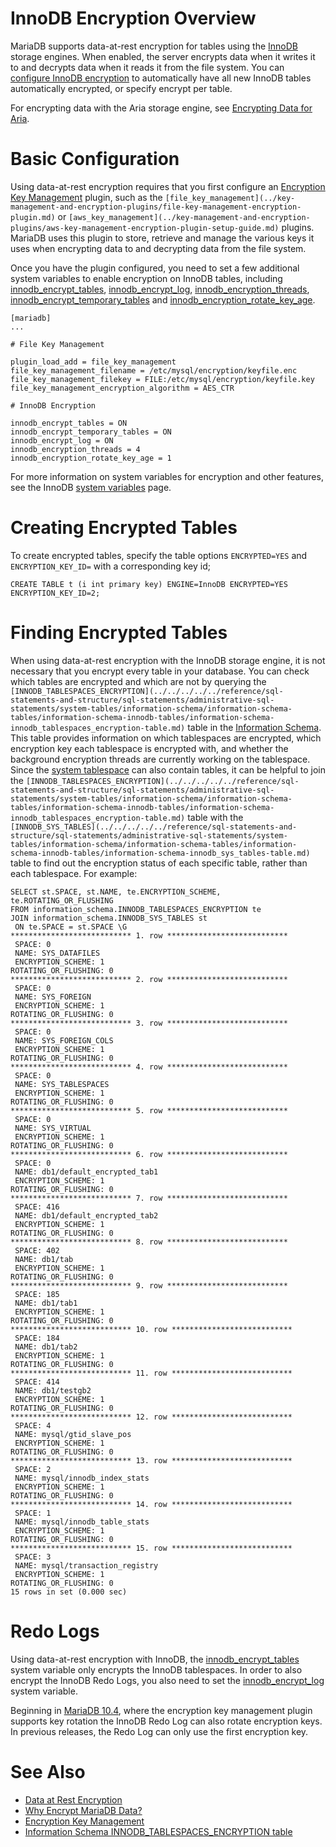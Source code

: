 # InnoDB Encryption Overview

MariaDB supports data-at-rest encryption for tables using the [InnoDB](innodb-encryption-troubleshooting.md) storage engines. When enabled, the server encrypts data when it writes it to and decrypts data when it reads it from the file system. You can [configure InnoDB encryption](innodb-enabling-encryption.md) to automatically have all new InnoDB tables automatically encrypted, or specify encrypt per table.

For encrypting data with the Aria storage engine, see [Encrypting Data for Aria](/kb/en/encrypting-data-for-aria/).

#

# Basic Configuration

Using data-at-rest encryption requires that you first configure an [Encryption Key Management](../key-management-and-encryption-plugins/encryption-key-management.md) plugin, such as the `[file_key_management](../key-management-and-encryption-plugins/file-key-management-encryption-plugin.md)` or `[aws_key_management](../key-management-and-encryption-plugins/aws-key-management-encryption-plugin-setup-guide.md)` plugins. 
MariaDB uses this plugin to store, retrieve and manage the various keys it uses when encrypting data to and decrypting data from the file system.

Once you have the plugin configured, you need to set a few additional system variables to enable encryption on InnoDB tables, including [innodb_encrypt_tables](../../../../../reference/storage-engines/innodb/innodb-system-variables.md#innodb_encrypt_tables), [innodb_encrypt_log](../../../../../reference/storage-engines/innodb/innodb-system-variables.md#innodb_encrypt_log), [innodb_encryption_threads](../../../../../reference/storage-engines/innodb/innodb-system-variables.md#innodb_encryption_threads), [innodb_encrypt_temporary_tables](../../../../../reference/storage-engines/innodb/innodb-system-variables.md#innodb_encrypt_temporary_tables) and [innodb_encryption_rotate_key_age](../../../../../reference/storage-engines/innodb/innodb-system-variables.md#innodb_encryption_rotate_key_age).

```
[mariadb]
...

# File Key Management

plugin_load_add = file_key_management
file_key_management_filename = /etc/mysql/encryption/keyfile.enc
file_key_management_filekey = FILE:/etc/mysql/encryption/keyfile.key
file_key_management_encryption_algorithm = AES_CTR

# InnoDB Encryption

innodb_encrypt_tables = ON
innodb_encrypt_temporary_tables = ON
innodb_encrypt_log = ON
innodb_encryption_threads = 4
innodb_encryption_rotate_key_age = 1
```

For more information on system variables for encryption and other features, see the InnoDB [system variables](../../../../../reference/storage-engines/innodb/innodb-system-variables.md) page.

#

# Creating Encrypted Tables

To create encrypted tables, specify the table options `ENCRYPTED=YES` and `ENCRYPTION_KEY_ID=` with a corresponding key id;

```
CREATE TABLE t (i int primary key) ENGINE=InnoDB ENCRYPTED=YES ENCRYPTION_KEY_ID=2;
```

#

# Finding Encrypted Tables

When using data-at-rest encryption with the InnoDB storage engine, it is not necessary that you encrypt every table in your database. You can check which tables are encrypted and which are not by querying the `[INNODB_TABLESPACES_ENCRYPTION](../../../../../reference/sql-statements-and-structure/sql-statements/administrative-sql-statements/system-tables/information-schema/information-schema-tables/information-schema-innodb-tables/information-schema-innodb_tablespaces_encryption-table.md)` table in the [Information Schema](../../../../../server-usage/programming-customizing-mariadb/views/information-schema-views-table.md). This table provides information on which tablespaces are encrypted, which encryption key each tablespace is encrypted with, and whether the background encryption threads are currently working on the tablespace. Since the [system tablespace](../../../../../reference/storage-engines/innodb/innodb-tablespaces/innodb-system-tablespaces.md) can also contain tables, it can be helpful to join the `[INNODB_TABLESPACES_ENCRYPTION](../../../../../reference/sql-statements-and-structure/sql-statements/administrative-sql-statements/system-tables/information-schema/information-schema-tables/information-schema-innodb-tables/information-schema-innodb_tablespaces_encryption-table.md)` table with the `[INNODB_SYS_TABLES](../../../../../reference/sql-statements-and-structure/sql-statements/administrative-sql-statements/system-tables/information-schema/information-schema-tables/information-schema-innodb-tables/information-schema-innodb_sys_tables-table.md)` table to find out the encryption status of each specific table, rather than each tablespace. For example:

```
SELECT st.SPACE, st.NAME, te.ENCRYPTION_SCHEME, te.ROTATING_OR_FLUSHING
FROM information_schema.INNODB_TABLESPACES_ENCRYPTION te
JOIN information_schema.INNODB_SYS_TABLES st
 ON te.SPACE = st.SPACE \G
*************************** 1. row ***************************
 SPACE: 0
 NAME: SYS_DATAFILES
 ENCRYPTION_SCHEME: 1
ROTATING_OR_FLUSHING: 0
*************************** 2. row ***************************
 SPACE: 0
 NAME: SYS_FOREIGN
 ENCRYPTION_SCHEME: 1
ROTATING_OR_FLUSHING: 0
*************************** 3. row ***************************
 SPACE: 0
 NAME: SYS_FOREIGN_COLS
 ENCRYPTION_SCHEME: 1
ROTATING_OR_FLUSHING: 0
*************************** 4. row ***************************
 SPACE: 0
 NAME: SYS_TABLESPACES
 ENCRYPTION_SCHEME: 1
ROTATING_OR_FLUSHING: 0
*************************** 5. row ***************************
 SPACE: 0
 NAME: SYS_VIRTUAL
 ENCRYPTION_SCHEME: 1
ROTATING_OR_FLUSHING: 0
*************************** 6. row ***************************
 SPACE: 0
 NAME: db1/default_encrypted_tab1
 ENCRYPTION_SCHEME: 1
ROTATING_OR_FLUSHING: 0
*************************** 7. row ***************************
 SPACE: 416
 NAME: db1/default_encrypted_tab2
 ENCRYPTION_SCHEME: 1
ROTATING_OR_FLUSHING: 0
*************************** 8. row ***************************
 SPACE: 402
 NAME: db1/tab
 ENCRYPTION_SCHEME: 1
ROTATING_OR_FLUSHING: 0
*************************** 9. row ***************************
 SPACE: 185
 NAME: db1/tab1
 ENCRYPTION_SCHEME: 1
ROTATING_OR_FLUSHING: 0
*************************** 10. row ***************************
 SPACE: 184
 NAME: db1/tab2
 ENCRYPTION_SCHEME: 1
ROTATING_OR_FLUSHING: 0
*************************** 11. row ***************************
 SPACE: 414
 NAME: db1/testgb2
 ENCRYPTION_SCHEME: 1
ROTATING_OR_FLUSHING: 0
*************************** 12. row ***************************
 SPACE: 4
 NAME: mysql/gtid_slave_pos
 ENCRYPTION_SCHEME: 1
ROTATING_OR_FLUSHING: 0
*************************** 13. row ***************************
 SPACE: 2
 NAME: mysql/innodb_index_stats
 ENCRYPTION_SCHEME: 1
ROTATING_OR_FLUSHING: 0
*************************** 14. row ***************************
 SPACE: 1
 NAME: mysql/innodb_table_stats
 ENCRYPTION_SCHEME: 1
ROTATING_OR_FLUSHING: 0
*************************** 15. row ***************************
 SPACE: 3
 NAME: mysql/transaction_registry
 ENCRYPTION_SCHEME: 1
ROTATING_OR_FLUSHING: 0
15 rows in set (0.000 sec)
```

#

# Redo Logs

Using data-at-rest encryption with InnoDB, the [innodb_encrypt_tables](../../../../../reference/storage-engines/innodb/innodb-system-variables.md#innodb_encrypt_tables) system variable only encrypts the InnoDB tablespaces. In order to also encrypt the InnoDB Redo Logs, you also need to set the [innodb_encrypt_log](../../../../../reference/storage-engines/innodb/innodb-system-variables.md#innodb_encrypt_log) system variable.

Beginning in [MariaDB 10.4](https://app.gitbook.com/s/aEnK0ZXmUbJzqQrTjFyb/mariadb-community-server/what-is-mariadb-104), where the encryption key management plugin supports key rotation the InnoDB Redo Log can also rotate encryption keys. In previous releases, the Redo Log can only use the first encryption key.

#

# See Also

* [Data at Rest Encryption](../data-at-rest-encryption-overview.md)
* [Why Encrypt MariaDB Data?](../why-encrypt-mariadb-data.md)
* [Encryption Key Management](../key-management-and-encryption-plugins/encryption-key-management.md)
* [Information Schema INNODB_TABLESPACES_ENCRYPTION table](../../../../../reference/sql-statements-and-structure/sql-statements/administrative-sql-statements/system-tables/information-schema/information-schema-tables/information-schema-innodb-tables/information-schema-innodb_tablespaces_encryption-table.md)